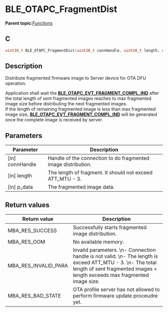 # BLE\_OTAPC\_FragmentDist

**Parent topic:**[Functions](GUID-80B410B9-3704-4EDB-9A00-B805DADA45F9.md)

## C

```c
uint16_t BLE_OTAPC_FragmentDist(uint16_t connHandle, uint16_t length, uint8_t *p_data);
```

## Description

Distribute fragmented firmware image to Server device for OTA DFU operation.

Application shall wait the **[BLE\_OTAPC\_EVT\_FRAGMENT\_COMPL\_IND](GUID-077CD1BC-2971-434D-8292-8D749FABC643.md)** after the total length of sent fragmented images reaches to max fragmented image size before distributing the next fragmented images.<br />If the length of remaining fragmented image is less than max fragmented image size, **[BLE\_OTAPC\_EVT\_FRAGMENT\_COMPL\_IND](GUID-077CD1BC-2971-434D-8292-8D749FABC643.md)** will be generated once the complete image is received by server.

## Parameters

|Parameter|Description|
|---------|-----------|
|\[in\] connHandle|Handle of the connection to do fragmented image distribution.|
|\[in\] length|The length of fragment. It should not exceed ATT\_MTU - 3.|
|\[in\] p\_data|The fragmented image data.|

## Return values

|Return value|Description|
|------------|-----------|
|MBA\_RES\_SUCCESS|Successfully starts fragmented image distribution.|
|MBA\_RES\_OOM|No available memory.|
|MBA\_RES\_INVALID\_PARA|Invalid parameters. \\n- Connection handle is not valid. \\n- The length is exceed ATT\_MTU - 3. \\n- The total length of sent fragmented images + length exceeds max fragmented image size.|
|MBA\_RES\_BAD\_STATE|OTA profile server has not allowed to perform firmware update proceudre yet.|

